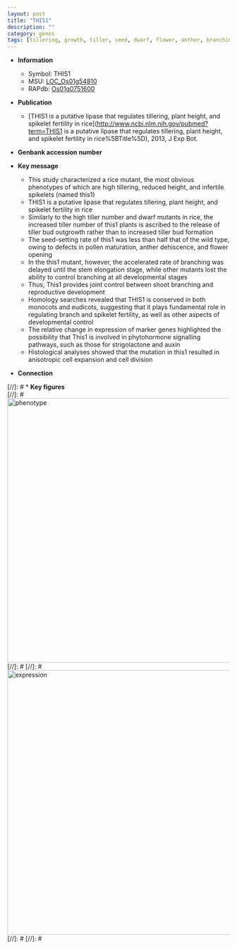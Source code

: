 ```yaml
---
layout: post
title: "THIS1"
description: ""
category: genes
tags: [tillering, growth, tiller, seed, dwarf, flower, anther, branching, fertility, spikelet, height, phytohormone, auxin, tiller number, pollen, stem, reproductive, strigolactone, cell division, shoot]
---
```


* **Information**  
    + Symbol: THIS1  
    + MSU: [LOC_Os01g54810](http://rice.plantbiology.msu.edu/cgi-bin/ORF_infopage.cgi?orf=LOC_Os01g54810)  
    + RAPdb: [Os01g0751600](http://rapdb.dna.affrc.go.jp/viewer/gbrowse_details/irgsp1?name=Os01g0751600)  

* **Publication**  
    + [THIS1 is a putative lipase that regulates tillering, plant height, and spikelet fertility in rice](http://www.ncbi.nlm.nih.gov/pubmed?term=THIS1 is a putative lipase that regulates tillering, plant height, and spikelet fertility in rice%5BTitle%5D), 2013, J Exp Bot.

* **Genbank accession number**  

* **Key message**  
    + This study characterized a rice mutant, the most obvious phenotypes of which are high tillering, reduced height, and infertile spikelets (named this1)
    + THIS1 is a putative lipase that regulates tillering, plant height, and spikelet fertility in rice
    + Similarly to the high tiller number and dwarf mutants in rice, the increased tiller number of this1 plants is ascribed to the release of tiller bud outgrowth rather than to increased tiller bud formation
    + The seed-setting rate of this1 was less than half that of the wild type, owing to defects in pollen maturation, anther dehiscence, and flower opening
    + In the this1 mutant, however, the accelerated rate of branching was delayed until the stem elongation stage, while other mutants lost the ability to control branching at all developmental stages
    + Thus, This1 provides joint control between shoot branching and reproductive development
    + Homology searches revealed that THIS1 is conserved in both monocots and eudicots, suggesting that it plays fundamental role in regulating branch and spikelet fertility, as well as other aspects of developmental control
    + The relative change in expression of marker genes highlighted the possibility that This1 is involved in phytohormone signalling pathways, such as those for strigolactone and auxin
    + Histological analyses showed that the mutation in this1 resulted in anisotropic cell expansion and cell division

* **Connection**  

[//]: # * **Key figures**  
[//]: # <img src="http://funRiceGenes.github.io/images/THIS1.pheno.png" alt="phenotype"  style="width: 600px;"/>
[//]: # 
[//]: # <img src="http://funRiceGenes.github.io/images/THIS1.exp.png" alt="expression"  style="width: 600px;"/>
[//]: # 
[//]: # 
